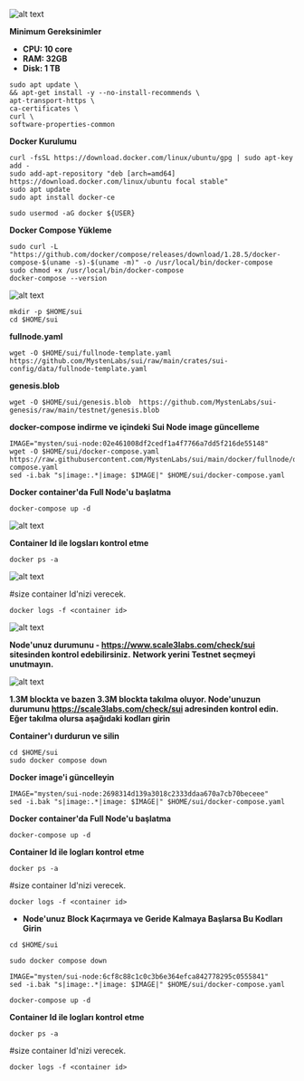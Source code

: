 ![alt text](https://i.hizliresim.com/48dj5c8.jpg)


**Minimum Gereksinimler**

- **CPU: 10 core**
- **RAM: 32GB**
- **Disk: 1 TB**

```
sudo apt update \
&& apt-get install -y --no-install-recommends \
apt-transport-https \
ca-certificates \
curl \
software-properties-common
```

**Docker Kurulumu**

```
curl -fsSL https://download.docker.com/linux/ubuntu/gpg | sudo apt-key add -
sudo add-apt-repository "deb [arch=amd64] https://download.docker.com/linux/ubuntu focal stable"
sudo apt update
sudo apt install docker-ce
```

```
sudo usermod -aG docker ${USER}
```

**Docker Compose Yükleme**

```
sudo curl -L "https://github.com/docker/compose/releases/download/1.28.5/docker-compose-$(uname -s)-$(uname -m)" -o /usr/local/bin/docker-compose
sudo chmod +x /usr/local/bin/docker-compose
docker-compose --version
```

![alt text](https://i.hizliresim.com/7ffpgc8.png)


```
mkdir -p $HOME/sui
cd $HOME/sui
```

**fullnode.yaml**

```
wget -O $HOME/sui/fullnode-template.yaml https://github.com/MystenLabs/sui/raw/main/crates/sui-config/data/fullnode-template.yaml
```

**genesis.blob**

```
wget -O $HOME/sui/genesis.blob  https://github.com/MystenLabs/sui-genesis/raw/main/testnet/genesis.blob
```

**docker-compose indirme ve içindeki Sui Node image güncelleme**

```
IMAGE="mysten/sui-node:02e461008df2cedf1a4f7766a7dd5f216de55148"
wget -O $HOME/sui/docker-compose.yaml https://raw.githubusercontent.com/MystenLabs/sui/main/docker/fullnode/docker-compose.yaml
sed -i.bak "s|image:.*|image: $IMAGE|" $HOME/sui/docker-compose.yaml
```


**Docker container'da Full Node'u başlatma**

```
docker-compose up -d
```

![alt text](https://i.hizliresim.com/bft8lmw.png)

**Container Id ile logsları kontrol etme**

```
docker ps -a
```

![alt text](https://i.hizliresim.com/a0r9hfx.png)


#size container Id'nizi verecek.

```
docker logs -f <container id>
```

![alt text](https://i.hizliresim.com/9t4iyy9.png)


**Node'unuz durumunu - **https://www.scale3labs.com/check/sui** sitesinden kontrol edebilirsiniz.**
**Network yerini Testnet seçmeyi unutmayın.**


![alt text](https://i.hizliresim.com/a952vot.png)


**1.3M blockta ve bazen 3.3M blockta takılma oluyor. Node'unuzun durumunu https://scale3labs.com/check/sui adresinden kontrol edin.
Eğer takılma olursa aşağıdaki kodları girin**


**Container'ı durdurun ve silin**

```
cd $HOME/sui
sudo docker compose down
```

**Docker image'i güncelleyin**

```
IMAGE="mysten/sui-node:2698314d139a3018c2333ddaa670a7cb70beceee"
sed -i.bak "s|image:.*|image: $IMAGE|" $HOME/sui/docker-compose.yaml
```

**Docker container'da Full Node'u başlatma**

```
docker-compose up -d
```


**Container Id ile logları kontrol etme**

```
docker ps -a
```

#size container Id'nizi verecek.

```
docker logs -f <container id>
```

- **Node'unuz Block Kaçırmaya ve Geride Kalmaya Başlarsa Bu Kodları Girin**


```
cd $HOME/sui
```
```
sudo docker compose down
```
```
IMAGE="mysten/sui-node:6cf8c88c1c0c3b6e364efca842778295c0555841"
sed -i.bak "s|image:.*|image: $IMAGE|" $HOME/sui/docker-compose.yaml
```
```
docker-compose up -d
```

**Container Id ile logları kontrol etme**

```
docker ps -a
```

#size container Id'nizi verecek.

```
docker logs -f <container id>
```

